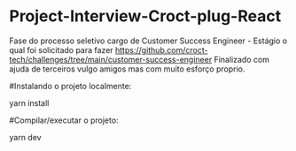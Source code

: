 # Project-Interview-Croct-plug-React
Fase do processo seletivo cargo de Customer Success Engineer - Estágio o qual foi solicitado para fazer https://github.com/croct-tech/challenges/tree/main/customer-success-engineer
Finalizado com ajuda de terceiros vulgo amigos mas com muito esforço proprio.

#Instalando o projeto localmente:

yarn install

#Compilar/executar o projeto:

yarn dev
